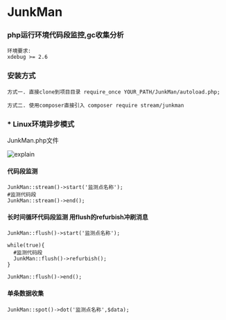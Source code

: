 # JunkMan

### php运行环境代码段监控,gc收集分析

    环境要求:
    xdebug >= 2.6

### 安装方式
    方式一. 直接clone到项目目录 require_once YOUR_PATH/JunkMan/autoload.php;
    
    方式二. 使用composer直接引入 composer require stream/junkman
    
### \* Linux环境异步模式
JunkMan.php文件

![explain](https://github.com/ydtg1993/JunkMan/blob/master/test/explain.png)

#### 代码段监测

    JunkMan::stream()->start('监测点名称');
    #监测代码段
    JunkMan::stream()->end();
    
    
#### 长时间循环代码段监测 用flush的refurbish冲刷消息

    JunkMan::flush()->start('监测点名称');
    
    while(true){
      #监测代码段
      JunkMan::flush()->refurbish();
    }
    
    JunkMan::flush()->end();   
    
#### 单条数据收集

    JunkMan::spot()->dot('监测点名称',$data); 
